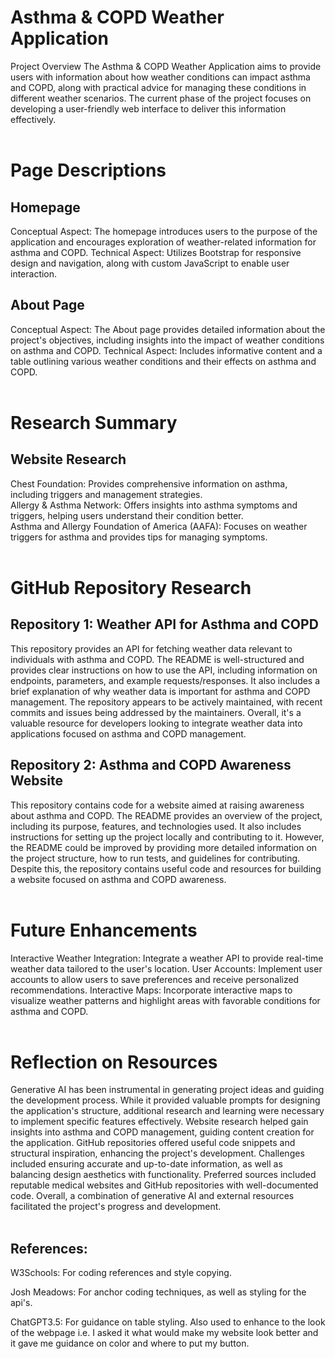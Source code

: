 # Asthma & COPD Weather Application

Project Overview
The Asthma & COPD Weather Application aims to provide users with information about how weather conditions can impact asthma and COPD, along with practical advice for managing these conditions in different weather scenarios. The current phase of the project focuses on developing a user-friendly web interface to deliver this information effectively.
<br/>
<br/>

# Page Descriptions
## Homepage
Conceptual Aspect: The homepage introduces users to the purpose of the application and encourages exploration of weather-related information for asthma and COPD.
Technical Aspect: Utilizes Bootstrap for responsive design and navigation, along with custom JavaScript to enable user interaction.
<br/>
## About Page
Conceptual Aspect: The About page provides detailed information about the project's objectives, including insights into the impact of weather conditions on asthma and COPD.
Technical Aspect: Includes informative content and a table outlining various weather conditions and their effects on asthma and COPD.
<br/>
<br/>

# Research Summary
## Website Research

Chest Foundation: Provides comprehensive information on asthma, including triggers and management strategies.
<br/>
Allergy & Asthma Network: Offers insights into asthma symptoms and triggers, helping users understand their condition better.
<br/>
Asthma and Allergy Foundation of America (AAFA): Focuses on weather triggers for asthma and provides tips for managing symptoms.
<br/>
<br/>

# GitHub Repository Research

## Repository 1: Weather API for Asthma and COPD
This repository provides an API for fetching weather data relevant to individuals with asthma and COPD. The README is well-structured and provides clear instructions on how to use the API, including information on endpoints, parameters, and example requests/responses. It also includes a brief explanation of why weather data is important for asthma and COPD management. The repository appears to be actively maintained, with recent commits and issues being addressed by the maintainers. Overall, it's a valuable resource for developers looking to integrate weather data into applications focused on asthma and COPD management.

## Repository 2: Asthma and COPD Awareness Website
This repository contains code for a website aimed at raising awareness about asthma and COPD. The README provides an overview of the project, including its purpose, features, and technologies used. It also includes instructions for setting up the project locally and contributing to it. However, the README could be improved by providing more detailed information on the project structure, how to run tests, and guidelines for contributing. Despite this, the repository contains useful code and resources for building a website focused on asthma and COPD awareness.
<br/>
<br/>

# Future Enhancements
Interactive Weather Integration: Integrate a weather API to provide real-time weather data tailored to the user's location.
User Accounts: Implement user accounts to allow users to save preferences and receive personalized recommendations.
Interactive Maps: Incorporate interactive maps to visualize weather patterns and highlight areas with favorable conditions for asthma and COPD.
<br/>
<br/>

# Reflection on Resources
Generative AI has been instrumental in generating project ideas and guiding the development process. While it provided valuable prompts for designing the application's structure, additional research and learning were necessary to implement specific features effectively.
Website research helped gain insights into asthma and COPD management, guiding content creation for the application. GitHub repositories offered useful code snippets and structural inspiration, enhancing the project's development.
Challenges included ensuring accurate and up-to-date information, as well as balancing design aesthetics with functionality. Preferred sources included reputable medical websites and GitHub repositories with well-documented code. Overall, a combination of generative AI and external resources facilitated the project's progress and development.
<br/>
<br/>

## References:
W3Schools: For coding references and style copying.

Josh Meadows: For anchor coding techniques, as well as styling for the api's.

ChatGPT3.5: For guidance on table styling. Also used to enhance to the look of the webpage i.e. I asked it what would make my website look better and it gave me guidance on color and where to put my button.

